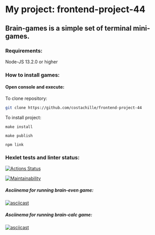 # My project: frontend-project-44

## Brain-games is a simple set of terminal mini-games.

### Requirements:

Node-JS 13.2.0 or higher

### How to install games: 
#### Open console and execute:
  To clone repository:
  ```sh
git clone https://github.com/costachille/frontend-project-44
```
  To install project:
  ```
make install
```
  ```
make publish
```
  ```
npm link
```

### Hexlet tests and linter status:

[![Actions Status](https://github.com/costachille/frontend-project-44/actions/workflows/hexlet-check.yml/badge.svg)](https://github.com/costachille/frontend-project-44/actions)

[![Maintainability](https://api.codeclimate.com/v1/badges/16bb710c6ffa11cccd73/maintainability)](https://codeclimate.com/github/costachille/frontend-project-44/maintainability)

##### Asciinema for running brain-even game:

[![asciicast](https://asciinema.org/a/h7WpDTly4pB2QEFFpNSbdJVmE.svg)](https://asciinema.org/a/h7WpDTly4pB2QEFFpNSbdJVmE)

##### Asciinema for running brain-calc game:

[![asciicast](https://asciinema.org/a/HszWmS2pzSQ2WFZ7jvk4DqhbU.svg)](https://asciinema.org/a/HszWmS2pzSQ2WFZ7jvk4DqhbU)